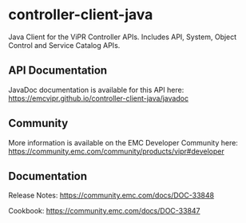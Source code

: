 controller-client-java
======================

Java Client for the ViPR Controller APIs. Includes API, System, Object Control and Service Catalog APIs.

## API Documentation

JavaDoc documentation is available for this API here:
https://emcvipr.github.io/controller-client-java/javadoc

## Community

More information is available on the EMC Developer Community here: https://community.emc.com/community/products/vipr#developer

## Documentation

Release Notes: https://community.emc.com/docs/DOC-33848

Cookbook: https://community.emc.com/docs/DOC-33847
